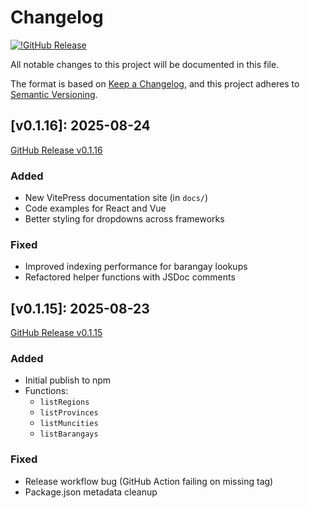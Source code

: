 # Changelog

[![!GitHub Release](https://github.com/jobuntux/psgc/actions/workflows/release.yml/badge.svg)](https://github.com/jobuntux/psgc/actions/workflows/release.yml/)

All notable changes to this project will be documented in this file.

The format is based on [Keep a Changelog](https://keepachangelog.com/en/1.1.0/),
and this project adheres to [Semantic Versioning](https://semver.org/spec/v2.0.0.html).

<!-- ## [Unreleased] -->

## [v0.1.16]: 2025-08-24

[GitHub Release v0.1.16](https://github.com/jobuntux/psgc/releases/tag/v0.1.16)

### Added
- New VitePress documentation site (in `docs/`)
- Code examples for React and Vue
- Better styling for dropdowns across frameworks

### Fixed
- Improved indexing performance for barangay lookups
- Refactored helper functions with JSDoc comments

## [v0.1.15]: 2025-08-23

[GitHub Release v0.1.15](https://github.com/jobuntux/psgc/releases/tag/v0.1.15)

### Added
- Initial publish to npm
- Functions:
  - `listRegions`
  - `listProvinces`
  - `listMuncities`
  - `listBarangays`

### Fixed
- Release workflow bug (GitHub Action failing on missing tag)
- Package.json metadata cleanup
